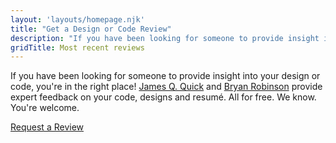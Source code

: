 ```yaml
---
layout: 'layouts/homepage.njk'
title: "Get a Design or Code Review"
description: "If you have been looking for someone to provide insight into your design or code, you're in the right place! James Q. Quick and Bryan Robinson provide expert feedback on your code, designs and resumé. All for free. We know. You're welcome."
gridTitle: Most recent reviews
---
```


If you have been looking for someone to provide insight into your design or code, you're in the right place! [James Q. Quick](https://learnbuildteach.com) and [Bryan Robinson](https://bryanlrobinson.com) provide expert feedback on your code, designs and resumé. All for free. We know. You're welcome.

<a href="/sign-up" class="button">Request a Review</a>